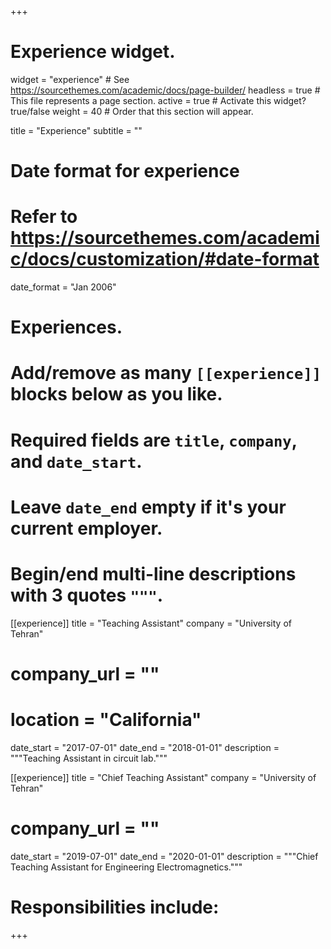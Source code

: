 +++
# Experience widget.
widget = "experience"  # See https://sourcethemes.com/academic/docs/page-builder/
headless = true  # This file represents a page section.
active = true  # Activate this widget? true/false
weight = 40  # Order that this section will appear.

title = "Experience"
subtitle = ""

# Date format for experience
#   Refer to https://sourcethemes.com/academic/docs/customization/#date-format
date_format = "Jan 2006"

# Experiences.
#   Add/remove as many `[[experience]]` blocks below as you like.
#   Required fields are `title`, `company`, and `date_start`.
#   Leave `date_end` empty if it's your current employer.
#   Begin/end multi-line descriptions with 3 quotes `"""`.


[[experience]]
  title = "Teaching Assistant"
  company = "University of Tehran"
#  company_url = ""
#  location = "California"
  date_start = "2017-07-01"
  date_end = "2018-01-01"
  description = """Teaching Assistant in circuit lab."""


[[experience]]
  title = "Chief Teaching Assistant"
  company = "University of Tehran"
  #  company_url = ""
  date_start = "2019-07-01"
  date_end = "2020-01-01"
  description = """Chief Teaching Assistant for Engineering Electromagnetics."""
  #  Responsibilities include:
+++
